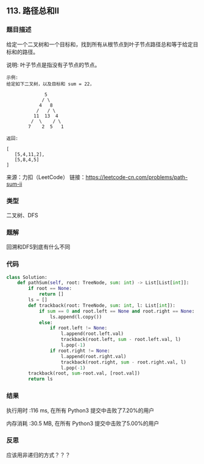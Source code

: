 ## 113. 路径总和II



### 题目描述

给定一个二叉树和一个目标和，找到所有从根节点到叶子节点路径总和等于给定目标和的路径。

说明: 叶子节点是指没有子节点的节点。

```
示例:
给定如下二叉树，以及目标和 sum = 22，

              5
             / \
            4   8
           /   / \
          11  13  4
         /  \    / \
        7    2  5   1

返回:

[
   [5,4,11,2],
   [5,8,4,5]
]
```

来源：力扣（LeetCode）
链接：https://leetcode-cn.com/problems/path-sum-ii

### 类型

二叉树、DFS



### 题解

回溯和DFS到底有什么不同



### 代码

```python
class Solution:
    def pathSum(self, root: TreeNode, sum: int) -> List[List[int]]:
    	if root == None:
    		return []
    	ls = []
    	def trackback(root: TreeNode, sum: int, l: List[int]):
    		if sum == 0 and root.left == None and root.right == None:
    			ls.append(l.copy())
    		else:
    			if root.left != None:
    				l.append(root.left.val)
    				trackback(root.left, sum - root.left.val, l)
    				l.pop(-1)
    			if root.right != None:
    				l.append(root.right.val)
    				trackback(root.right, sum - root.right.val, l)
    				l.pop(-1)
    	trackback(root, sum-root.val, [root.val])
    	return ls
```



### 结果

执行用时 :116 ms, 在所有 Python3 提交中击败了7.20%的用户

内存消耗 :30.5 MB, 在所有 Python3 提交中击败了5.00%的用户



### 反思

应该用非递归的方式？？？

